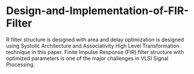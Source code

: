 # Design-and-Implementation-of-FIR-Filter
R filter structure is designed with area and delay optimization is designed using Systolic Architecture and Associativity High Level Transformation technique in this paper. Finite Impulse Response (FIR) filter structure with optimized parameters is one of the major challenges in VLSI Signal Processing.
